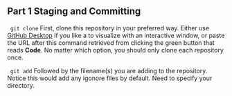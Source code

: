 ## Part 1 Staging and Committing
``` git clone```
First, clone this repository in your preferred way. Either use [GitHub Desktop](https://desktop.github.com/) if you like a to visualize with an interactive window, or paste the URL after this command retrieved from clicking the green button that reads **Code**. No matter which option, you should only clone each repository once.

``` git add```
Followed by the filename(s) you are adding to the repository. Notice this would add any igonore files by default. Need to specify your directory.
